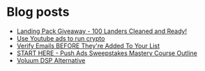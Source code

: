 # Blog posts
<!-- BLOG-POST-LIST:START -->
- [Landing Pack Giveaway - 100 Landers Cleaned and Ready!](https://afflift.com/f/threads/landing-pack-giveaway-100-landers-cleaned-and-ready.5135/)
- [Use Youtube ads to run crypto](https://afflift.com/f/threads/use-youtube-ads-to-run-crypto.10441/)
- [Verify Emails BEFORE They&#39;re Added To Your List](https://afflift.com/f/threads/verify-emails-before-theyre-added-to-your-list.8468/)
- [START HERE - Push Ads Sweepstakes Mastery Course Outline](https://afflift.com/f/threads/start-here-push-ads-sweepstakes-mastery-course-outline.6887/)
- [Voluum DSP Alternative](https://afflift.com/f/threads/voluum-dsp-alternative.10435/)
<!-- BLOG-POST-LIST:END -->

